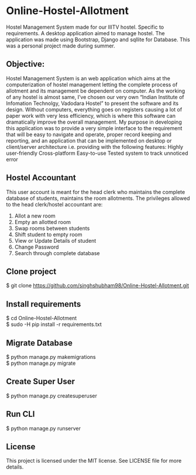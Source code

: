 # Online-Hostel-Allotment
Hostel Management System made for our IIITV hostel. Specific to requirements.
A desktop application aimed to manage hostel. The application was made using Bootstrap, Django and sqllite for Database.
This was a personal project made during summer.
## Objective:
Hostel Management System is an web application which aims at the computerization of hostel management letting the complete process of allotment and its management be dependent on computer. As the working of any hostel is almost same, I’ve chosen our very own “Indian Institute of Infomation Technolgy, Vadodara Hostel” to present the software and its design. Without computers, everything goes on registers causing a lot of paper work with very less efficiency, which is where this software can dramatically improve the overall management. My purpose in developing this application was to provide a very simple interface to the requirement that will be easy to navigate and operate, proper record keeping and reporting, and an application that can be implemented on desktop or client/server architecture i.e. providing with the following features:
Highly user-friendly Cross-platform Easy-to-use Tested system to track unnoticed error

## Hostel Accountant
This user account is meant for the head clerk who maintains the complete database of students, maintains the room allotments.
The privileges allowed to the head clerk/hostel accountant are:
1. Allot a new room
2. Empty an allotted room
3. Swap rooms between students
4. Shift student to empty room
5. View or Update Details of student
6. Change Password
7. Search through complete database

## Clone project
$ git clone https://github.com/singhshubham98/Online-Hostel-Allotment.git

## Install requirements
$ cd Online-Hostel-Allotment          
$ sudo -H pip install -r requirements.txt

## Migrate Database
$ python manage.py makemigrations   
$ python manage.py migrate

## Create Super User
$ python manage.py createsuperuser

## Run CLI
$ python manage.py runserver

## License
This project is licensed under the MIT license. See LICENSE file for more details.
